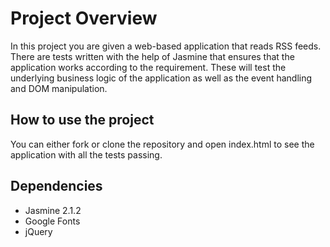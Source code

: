 # Project Overview

In this project you are given a web-based application that reads RSS feeds. There are tests written with the help of Jasmine that ensures that the application works according to the requirement. These will test the underlying business logic of the application as well as the event handling and DOM manipulation.


## How to use the project

You can either fork or clone the repository and open index.html to see the application with all the tests passing.

## Dependencies

  * Jasmine 2.1.2
  * Google Fonts
  * jQuery
